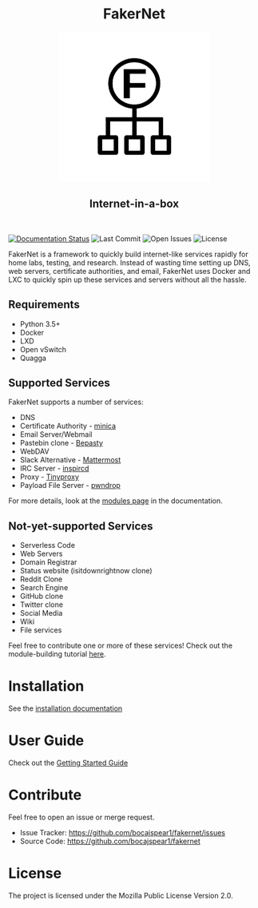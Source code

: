 <h1 align="center">FakerNet</h1>

<p align="center">
<img src="https://raw.githubusercontent.com/bocajspear1/fakernet/master/fakernet.png"/>
</p>

<h2 align="center">Internet-in-a-box</h2>
<br/>

[![Documentation Status](https://readthedocs.org/projects/fakernet/badge/?version=latest)](https://fakernet.readthedocs.io/en/latest/?badge=latest)
![Last Commit](https://img.shields.io/github/last-commit/bocajspear1/fakernet/master)
![Open Issues](https://img.shields.io/github/issues-raw/bocajspear1/fakernet)
![License](https://img.shields.io/github/license/bocajspear1/fakernet)



FakerNet is a framework to quickly build internet-like services rapidly for home labs, testing, and research. Instead of wasting time setting up DNS, web servers, certificate authorities, and email, FakerNet uses Docker and LXC to quickly spin up these services and servers without all the hassle.

## Requirements

* Python 3.5+
* Docker
* LXD
* Open vSwitch
* Quagga

## Supported Services

FakerNet supports a number of services:

* DNS
* Certificate Authority - [minica](https://github.com/bocajspear1/minica)
* Email Server/Webmail
* Pastebin clone - [Bepasty](https://github.com/bepasty/bepasty-server)
* WebDAV
* Slack Alternative - [Mattermost](https://mattermost.com/)
* IRC Server - [inspircd](https://www.inspircd.org/)
* Proxy - [Tinyproxy](http://tinyproxy.github.io/)
* Payload File Server - [pwndrop](https://github.com/kgretzky/pwndrop)

For more details, look at the [modules page](https://fakernet.readthedocs.io/en/latest/modules.html) in the documentation.

## Not-yet-supported Services

* Serverless Code
* Web Servers
* Domain Registrar
* Status website (isitdownrightnow clone)
* Reddit Clone
* Search Engine
* GitHub clone
* Twitter clone
* Social Media
* Wiki
* File services

Feel free to contribute one or more of these services! Check out the module-building tutorial [here](https://fakernet.readthedocs.io/en/latest/tutorials/building-modules.html).

# Installation

See the [installation documentation](https://fakernet.readthedocs.io/en/latest/installation.html)

# User Guide

Check out the [Getting Started Guide](https://fakernet.readthedocs.io/en/latest/getting-started.html)

# Contribute

Feel free to open an issue or merge request.

* Issue Tracker: https://github.com/bocajspear1/fakernet/issues
* Source Code: https://github.com/bocajspear1/fakernet

# License

The project is licensed under the Mozilla Public License Version 2.0.